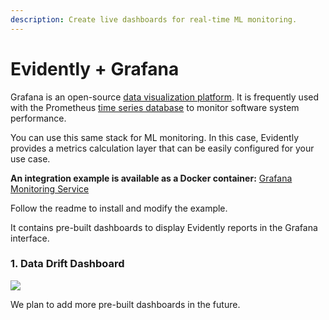 ```yaml
---
description: Create live dashboards for real-time ML monitoring.
---
```


# Evidently + Grafana

Grafana is an open-source [data visualization platform](https://github.com/grafana/grafana). It is frequently used with the Prometheus [time series database](https://github.com/prometheus/prometheus) to monitor software system performance.

You can use this same stack for ML monitoring. In this case, Evidently provides a metrics calculation layer that can be easily configured for your use case.&#x20;

**An integration example is available as a Docker container:**
[Grafana Monitoring Service](https://github.com/evidentlyai/evidently/blob/main/examples/integrations/grafana_monitoring_service/readme.md)


Follow the readme to install and modify the example.&#x20;

It contains pre-built dashboards to display Evidently reports in the Grafana interface.

### 1. Data Drift Dashboard

![](../../.gitbook/assets/grafana\_dashboard.jpg)

We plan to add more pre-built dashboards in the future.
